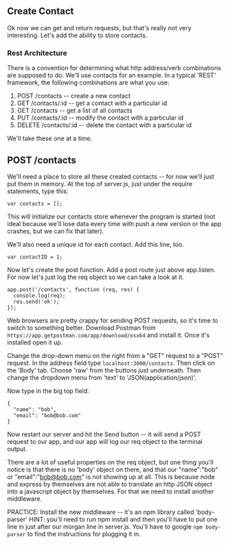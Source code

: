 ## Create Contact

Ok now we can get and return requests, but that's really not very interesting.  Let's add the ability to store contacts.

### Rest Architecture
There is a convention for determining what http address/verb combinations are supposed to do.  We'll use contacts for an example.  In a typical 'REST' framework, the following combinations are what you use:

1. POST /contacts  -- create a new contact
2. GET /contacts/:id  -- get a contact with a particular id
3. GET /contacts   -- get a list of all contacts
4. PUT /contacts/:id  -- modify the contact with a particular id
5. DELETE /contacts/:id  -- delete the contact with a particular id

We'll take these one at a time.

## POST /contacts
We'll need a place to store all these created contacts -- for now we'll just put them in memory.  At the top of server.js, just under the require statements, type this:
```
var contacts = [];
```

This will initialize our contacts store whenever the program is started (not ideal because we'll lose data every time with push a new version or the app crashes, but we can fix that later).

We'll also need a unique id for each contact.  Add this line, too.
```
var contactID = 1;
```

Now let's create the post function.  Add a post route just above app.listen. For now let's just log the req object so we can take a look at it.
```
app.post('/contacts', function (req, res) {
  console.log(req);
  res.send('ok');
});
```

Web browsers are pretty crappy for sending POST requests, so it's time to switch to something better.  Download Postman from `https://app.getpostman.com/app/download/osx64` and install it.  Once it's installed open it up.

Change the drop-down menu on the right from a "GET" request to a "POST" request.  In the address field type `localhost:3000/contacts`.  Then click on the 'Body' tab.  Choose 'raw' from the buttons just underneath.  Then change the dropdown menu from 'text' to 'JSON(application/json)'.

Now type in the big top field:
```
{
  "name": "bob",
  "email": "bob@bob.com"
}
```

Now restart our server and hit the Send button -- it will send a POST request to our app, and our app will log our req object to the terminal output.

There are a lot of useful properties on the req object, but one thing you'll notice is that there is no 'body' object on there, and that our "name":"bob" or "email":"bob@bob.com" is not showing up at all.  This is because node and express by themselves are not able to translate an http JSON object into a javascript object by themselves.  For that we need to install another middleware.

PRACTICE: Install the new middleware -- it's an npm library called 'body-parser'
HINT:  you'll need to run npm install and then you'll have to put one line in just after our morgan line in server.js.  You'll have to google `npm body-parser` to find the instructions for plugging it in.